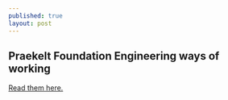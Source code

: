 ```yaml
---
published: true
layout: post
---
```



## Praekelt Foundation Engineering ways of working

[Read them here.](http://ways-of-working.readthedocs.org/en/latest/)
